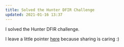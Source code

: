 ```yaml
---
title: Solved the Hunter DFIR Challenge
updated: 2021-01-16 13:37
---
```


I solved the Hunter DFIR challenge. 

I leave a little pointer [here](https://cyberdefenders.org/labs/32) because sharing is caring :)  
